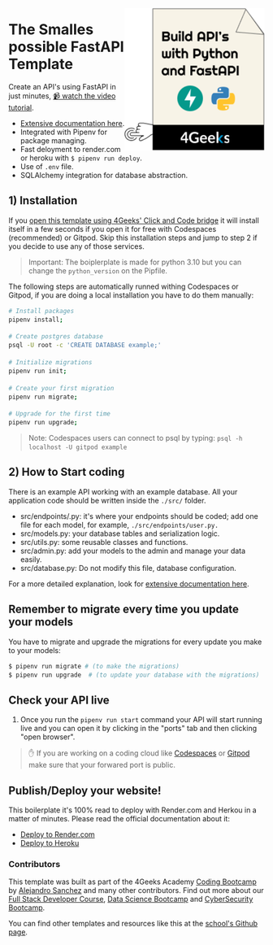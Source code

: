 <a href="https://www.breatheco.de"><img height="280" align="right" src="https://github.com/4GeeksAcademy/fastapi-hello/blob/main/.devcontainer/badge-fastapi.png?raw=true"></a>

# The Smalles possible FastAPI Template

Create an API's using FastAPI in just minutes, [📹 watch the video tutorial](https://youtu.be/ORxQ-K3BzQA).

- [Extensive documentation here](https://4geeks.com/docs/start/start-fastapi).
- Integrated with Pipenv for package managing.
- Fast deloyment to render.com or heroku with `$ pipenv run deploy`.
- Use of `.env` file.
- SQLAlchemy integration for database abstraction.

## 1) Installation

If you [open this template using 4Geeks' Click and Code  bridge](https://s.4geeks.com/start) it will install itself in a few seconds if you open it for free with Codespaces (recommended) or Gitpod.
Skip this installation steps and jump to step 2 if you decide to use any of those services.

> Important: The boiplerplate is made for python 3.10 but you can change the `python_version` on the Pipfile.

The following steps are automatically runned withing Codespaces or Gitpod, if you are doing a local installation you have to do them manually:

```sh
# Install packages
pipenv install;

# Create postgres database
psql -U root -c 'CREATE DATABASE example;'

# Initialize migrations
pipenv run init;

# Create your first migration
pipenv run migrate;

# Upgrade for the first time
pipenv run upgrade;
```

> Note: Codespaces users can connect to psql by typing: `psql -h localhost -U gitpod example`

## 2) How to Start coding

There is an example API working with an example database. All your application code should be written inside the `./src/` folder.

- src/endpoints/<file>.py: it's where your endpoints should be coded; add one file for each model, for example, `./src/endpoints/user.py.`
- src/models.py: your database tables and serialization logic.
- src/utils.py: some reusable classes and functions.
- src/admin.py: add your models to the admin and manage your data easily.
- src/database.py: Do not modify this file, database configuration.

For a more detailed explanation, look for [extensive documentation here](https://4geeks.com/docs/start/start-fastapi).

## Remember to migrate every time you update your models

You have to migrate and upgrade the migrations for every update you make to your models:

```bash
$ pipenv run migrate # (to make the migrations)
$ pipenv run upgrade  # (to update your database with the migrations)
```

## Check your API live

1. Once you run the `pipenv run start` command your API will start running live and you can open it by clicking in the "ports" tab and then clicking "open browser".

> ✋ If you are working on a coding cloud like [Codespaces](https://docs.github.com/en/codespaces/developing-in-codespaces/forwarding-ports-in-your-codespace#sharing-a-port) or [Gitpod](https://www.gitpod.io/docs/configure/workspaces/ports#configure-port-visibility) make sure that your forwared port is public.

## Publish/Deploy your website!

This boilerplate it's 100% read to deploy with Render.com and Herkou in a matter of minutes. Please read the official documentation about it:

- [Deploy to Render.com](https://4geeks.com/docs/start/deploy-to-render-com)
- [Deploy to Heroku](https://4geeks.com/docs/start/deploy-to-heroku)

### Contributors

This template was built as part of the 4Geeks Academy [Coding Bootcamp](https://4geeksacademy.com/us/coding-bootcamp) by [Alejandro Sanchez](https://twitter.com/alesanchezr) and many other contributors. Find out more about our [Full Stack Developer Course](https://4geeksacademy.com/us/coding-bootcamps/part-time-full-stack-developer), [Data Science Bootcamp](https://4geeksacademy.com/us/coding-bootcamps/datascience-machine-learning) and [CyberSecurity Bootcamp](https://4geeksacademy.com/us/coding-bootcamps/cybersecurity).

You can find other templates and resources like this at the [school's Github page](https://github.com/4geeksacademy/).
